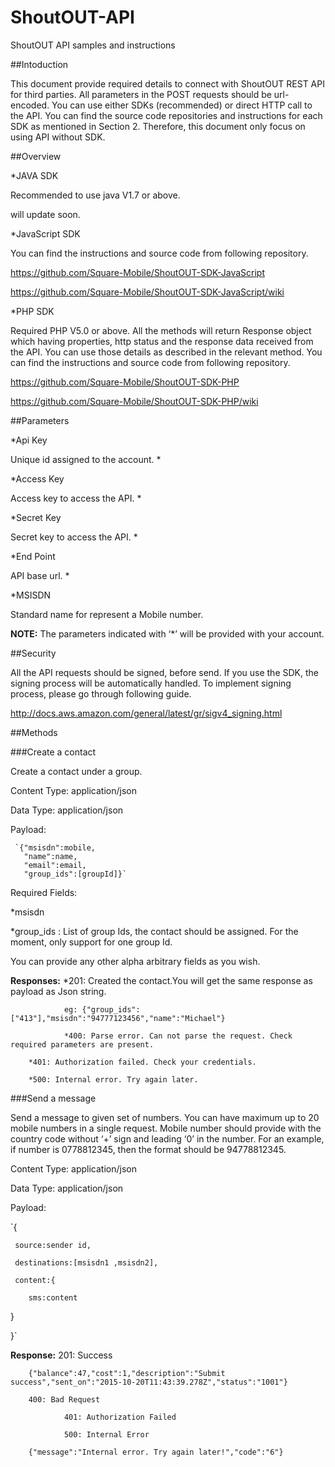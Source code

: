 # ShoutOUT-API
ShoutOUT API samples and instructions

##Intoduction

This document provide required details to connect with ShoutOUT REST API for third parties. All parameters in the POST requests should be url-encoded. You can use either SDKs (recommended) or direct HTTP call to the API.  You can find the source code repositories and instructions for each SDK as mentioned in Section 2. Therefore, this document only focus on using API without SDK.

##Overview

*JAVA SDK

Recommended to use java V1.7 or above.

will update soon.

*JavaScript SDK

You can find the instructions and source code from following repository. 

https://github.com/Square-Mobile/ShoutOUT-SDK-JavaScript

https://github.com/Square-Mobile/ShoutOUT-SDK-JavaScript/wiki

*PHP SDK

Required PHP V5.0 or above. All the methods will return Response object which having properties, http status and the response data received from the API. You can use those details as described in the relevant method. You can find the instructions and source code from following repository. 

https://github.com/Square-Mobile/ShoutOUT-SDK-PHP

https://github.com/Square-Mobile/ShoutOUT-SDK-PHP/wiki


##Parameters

*Api Key

Unique id assigned to the account. *

*Access Key

Access key to access the API. *

*Secret Key

Secret key to access the API. *

*End Point

API base url. *

*MSISDN

Standard name for represent a Mobile number.

**NOTE:** The parameters indicated with ‘*’ will be provided with your account.


##Security

All the API requests should be signed, before send. If you use the SDK, the signing process will be automatically handled. To implement signing process, please go through following guide.

http://docs.aws.amazon.com/general/latest/gr/sigv4_signing.html


##Methods

###Create a contact

Create a contact under a group.

Content Type: application/json

Data Type: application/json

Payload:  

	 `{"msisdn":mobile,
	   "name":name,
	   "email":email,
	   "group_ids":[groupId]}`

Required Fields:

*msisdn

*group_ids : List of group Ids, the contact should be assigned. For the moment, only support for one group Id.

You can provide any other alpha arbitrary fields as you wish. 

**Responses:**
		*201: Created the contact.You will get the same response as payload as Json string.
			
                eg: {"group_ids":["413"],"msisdn":"94777123456","name":"Michael"}
                
                *400: Parse error. Can not parse the request. Check required parameters are present.

		*401: Authorization failed. Check your credentials.

		*500: Internal error. Try again later.


###Send a message

Send a message to given set of numbers. You can have maximum up to 20 mobile numbers in a single request. Mobile number should provide with the country code without ‘+’ sign and leading ‘0’ in the number. For an example, if number is 0778812345, then the format should be 94778812345.

Content Type: application/json

Data Type: application/json

Payload:  
  
  `{
  
     source:sender id,
     
     destinations:[msisdn1 ,msisdn2],
     
     content:{
     
        sms:content
        
   }
   
  }`
  
**Response:**
		201: Success
		
		{"balance":47,"cost":1,"description":"Submit success","sent_on":"2015-10-20T11:43:39.278Z","status":"1001"}
			
		400: Bad Request

                401: Authorization Failed

                500: Internal Error 
                
		{"message":"Internal error. Try again later!","code":"6"}





